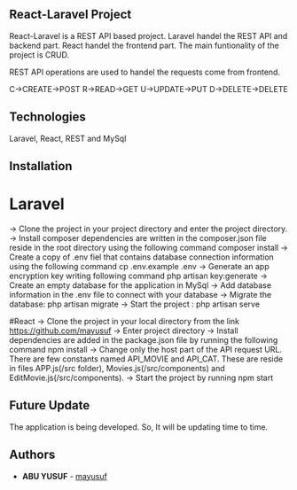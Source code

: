 ## React-Laravel Project

React-Laravel is a REST API based project. Laravel handel the REST API and backend part. React handel
the frontend part. The main funtionality of the project is CRUD.

REST API operations are used to handel the requests come from frontend.

C->CREATE->POST
R->READ->GET
U->UPDATE->PUT
D->DELETE->DELETE

## Technologies

Laravel, React, REST and MySql

## Installation
# Laravel
-> Clone the project in your project directory and enter the project directory.
-> Install composer dependencies are written in the composer.json file reside in the root directory 
 using the following command
 composer install
-> Create a copy of .env fiel that contains database connection information using the following command
 cp .env.example .env
-> Generate an app encryption key writing following command
 php artisan key:generate
-> Create an empty database for the application in MySql
-> Add database information in the .env file to connect with your database
-> Migrate the database: php artisan migrate
-> Start the project : php artisan serve

#React
-> Clone the project in your local directory from the link https://github.com/mayusuf
-> Enter project directory
-> Install dependencies are added in the package.json file by running the following command
  npm install
-> Change only the host part of the API request URL. There are few constants named API_MOVIE and API_CAT.
 These are reside in files APP.js(/src folder), Movies.js(/src/components) and EditMovie.js(/src/components).
-> Start the project by running npm start

## Future Update
The application is being developed. So, It will be updating time to time.  

## Authors

* **ABU YUSUF** - [mayusuf](https://github.com/mayusuf)